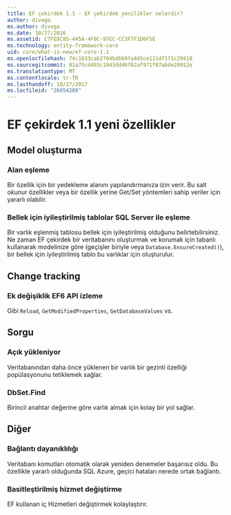 ```yaml
---
title: EF çekirdek 1.1 - EF çekirdek yenilikler nelerdir?
author: divega
ms.author: divega
ms.date: 10/27/2016
ms.assetid: C7FE8C85-445A-4F0C-97EC-CC3F7F1D6F5E
ms.technology: entity-framework-core
uid: core/what-is-new/ef-core-1.1
ms.openlocfilehash: 74c1033cab2704bdbb9fa4d3ce111df1f1c29418
ms.sourcegitcommit: 01a75cd483c1943ddd6f82af971f07abde20912e
ms.translationtype: MT
ms.contentlocale: tr-TR
ms.lasthandoff: 10/27/2017
ms.locfileid: "26054288"
---
```

# <a name="new-features-in-ef-core-11"></a>EF çekirdek 1.1 yeni özellikler

## <a name="modelling"></a>Model oluşturma
### <a name="field-mapping"></a>Alan eşleme
Bir özellik için bir yedekleme alanını yapılandırmanıza izin verir. Bu salt okunur özellikler veya bir özellik yerine Get/Set yöntemleri sahip veriler için yararlı olabilir.
### <a name="mapping-to-memory-optimized-tables-in-sql-server"></a>Bellek için iyileştirilmiş tablolar SQL Server ile eşleme
Bir varlık eşlenmiş tablosu bellek için iyileştirilmiş olduğunu belirtebilirsiniz. Ne zaman EF çekirdek bir veritabanını oluşturmak ve korumak için tabanlı kullanarak modelinize göre (geçişler biriyle veya `Database.EnsureCreated()`), bir bellek için iyileştirilmiş tablo bu varlıklar için oluşturulur.

## <a name="change-tracking"></a>Change tracking
### <a name="additional-change-tracking-apis-from-ef6"></a>Ek değişiklik EF6 API izleme
Gibi `Reload`, `GetModifiedProperties`, `GetDatabaseValues` vs.

## <a name="query"></a>Sorgu
### <a name="explicit-loading"></a>Açık yükleniyor
Veritabanından daha önce yüklenen bir varlık bir gezinti özelliği popülasyonunu tetiklemek sağlar.
### <a name="dbsetfind"></a>DbSet.Find
Birincil anahtar değerine göre varlık almak için kolay bir yol sağlar.

## <a name="other"></a>Diğer
### <a name="connection-resiliency"></a>Bağlantı dayanıklılığı
Veritabanı komutları otomatik olarak yeniden denemeler başarısız oldu. Bu özellikle yararlı olduğunda SQL Azure, geçici hataları nerede ortak bağlantı.
### <a name="simplified-service-replacement"></a>Basitleştirilmiş hizmet değiştirme
EF kullanan iç Hizmetleri değiştirmek kolaylaştırır.

